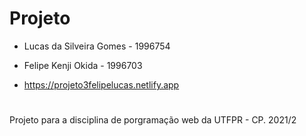 # Projeto

 - Lucas da Silveira Gomes - 1996754
 - Felipe Kenji Okida - 1996703


 - https://projeto3felipelucas.netlify.app

# 
Projeto para a disciplina de porgramação web da UTFPR - CP.
2021/2
